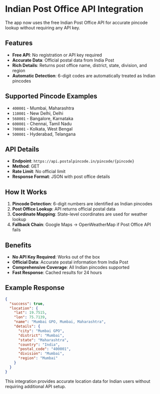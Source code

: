 # Indian Post Office API Integration

The app now uses the free Indian Post Office API for accurate pincode lookup without requiring any API key.

## Features

- **Free API**: No registration or API key required
- **Accurate Data**: Official postal data from India Post
- **Rich Details**: Returns post office name, district, state, division, and region
- **Automatic Detection**: 6-digit codes are automatically treated as Indian pincodes

## Supported Pincode Examples

- `400001` - Mumbai, Maharashtra
- `110001` - New Delhi, Delhi  
- `560001` - Bangalore, Karnataka
- `600001` - Chennai, Tamil Nadu
- `700001` - Kolkata, West Bengal
- `500001` - Hyderabad, Telangana

## API Details

- **Endpoint**: `https://api.postalpincode.in/pincode/{pincode}`
- **Method**: GET
- **Rate Limit**: No official limit
- **Response Format**: JSON with post office details

## How It Works

1. **Pincode Detection**: 6-digit numbers are identified as Indian pincodes
2. **Post Office Lookup**: API returns official postal data
3. **Coordinate Mapping**: State-level coordinates are used for weather lookup
4. **Fallback Chain**: Google Maps → OpenWeatherMap if Post Office API fails

## Benefits

- **No API Key Required**: Works out of the box
- **Official Data**: Accurate postal information from India Post
- **Comprehensive Coverage**: All Indian pincodes supported
- **Fast Response**: Cached results for 24 hours

## Example Response

```json
{
  "success": true,
  "location": {
    "lat": 19.7515,
    "lon": 75.7139,
    "name": "Mumbai GPO, Mumbai, Maharashtra",
    "details": {
      "city": "Mumbai GPO",
      "district": "Mumbai",
      "state": "Maharashtra", 
      "country": "India",
      "postal_code": "400001",
      "division": "Mumbai",
      "region": "Mumbai"
    }
  }
}
```

This integration provides accurate location data for Indian users without requiring additional API setup.